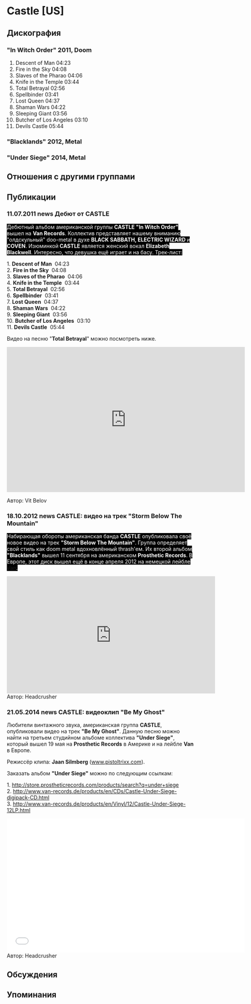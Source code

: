 # Castle [US]



## Дискография

### "In Witch Order" 2011, Doom

1. Descent of Man  04:23 
2. Fire in the Sky  04:08 
3. Slaves of the Pharao  04:06
4. Knife in the Temple  03:44 
5. Total Betrayal  02:56 
6. Spellbinder  03:41   
7. Lost Queen  04:37  
8. Shaman Wars  04:22  
9. Sleeping Giant  03:56 
10. Butcher of Los Angeles  03:10 
11. Devils Castle  05:44 

### "Blacklands" 2012, Metal



### "Under Siege" 2014, Metal




## Отношения с другими группами


## Публикации

### 11.07.2011 news Дебют от CASTLE

<P><FONT style="BACKGROUND-COLOR: #000000" color=#ffffff>Дебютный альбом американской группы <STRONG>CASTLE "In Witch Order"</STRONG> вышел на <STRONG>Van Records</STRONG>. Коллектив представляет нашему вниманию "олдскульный" doo-metal в духе <STRONG>BLACK SABBATH, ELECTRIC WIZARD </STRONG>и <STRONG>COVEN</STRONG>. Изюминкой<STRONG> CASTLE</STRONG> является женский вокал <STRONG>Elizabeth Blackwell</STRONG>. Интересно, что девушка ещё играет и на басу. Трек-лист:</FONT></P>
<P>1. <STRONG>Descent of Man</STRONG>&nbsp; 04:23 <BR>2. <STRONG>Fire in the Sky</STRONG>&nbsp; 04:08 <BR>3. <STRONG>Slaves of the Pharao</STRONG>&nbsp; 04:06<BR>4. <STRONG>Knife in the Temple</STRONG>&nbsp; 03:44 <BR>5. <STRONG>Total Betrayal</STRONG>&nbsp; 02:56 <BR>6. <STRONG>Spellbinder</STRONG>&nbsp; 03:41&nbsp;&nbsp; <BR>7. <STRONG>Lost Queen</STRONG>&nbsp; 04:37&nbsp; <BR>8. <STRONG>Shaman Wars</STRONG>&nbsp; 04:22&nbsp; <BR>9. <STRONG>Sleeping Giant</STRONG>&nbsp; 03:56 <BR>10. <STRONG>Butcher of Los Angeles</STRONG>&nbsp; 03:10 <BR>11. <STRONG>Devils Castle</STRONG>&nbsp; 05:44 </P>
<P>Видео на песню "<STRONG>Total Betrayal</STRONG>" можно посмотреть ниже.</P>
<P>
<CENTER>
<OBJECT style="WIDTH: 640px; HEIGHT: 390px"><PARAM NAME="movie" VALUE="http://www.youtube.com/v/OIPrDRJPZFE?version=3"><PARAM NAME="allowFullScreen" VALUE="true"><PARAM NAME="allowScriptAccess" VALUE="always">
<embed src="http://www.youtube.com/v/OIPrDRJPZFE?version=3" type="application/x-shockwave-flash" allowfullscreen="true" allowScriptAccess="always" width="640" height="390"></OBJECT>
<P></P></CENTER>
Автор: Vit Belov

### 18.10.2012 news CASTLE: видео на трек &quot;Storm Below The Mountain&quot;

<P><FONT style="BACKGROUND-COLOR: #000000" color=#ffffff>Набирающая обороты американская&nbsp;банда <STRONG>CASTLE</STRONG> опубликовала своё новое видео на трек <STRONG>"Storm Below The Mountain"</STRONG>. Группа определяет свой стиль как doom metal вдохновлённый thrash'ем. Их второй альбом <STRONG>"Blacklands"</STRONG> вышел 11 сентября на американском <STRONG>Prosthetic Records</STRONG>. В Европе, этот диск вышел eщё в конце апреля 2012 на&nbsp;немецкой лейбле <A href="http://www.van-records.de/">Van</A>.</FONT></P>
<CENTER><IFRAME height=315 src="http://www.youtube.com/embed/eSS1mVspzHs?list=PL25B9F359CC4AA96F&hl=ru_RU" frameBorder=0 width=560 allowfullscreen></IFRAME></CENTER>
Автор: Headcrusher

### 21.05.2014 news CASTLE: видеоклип &quot;Be My Ghost&quot;

<P>Любители винтажного звука, американская группа <STRONG>CASTLE</STRONG>, опубликовали видео на трек <STRONG>"Be My Ghost"</STRONG>. Данную песню можно найти на третьем студийном альбоме коллектива <STRONG>"Under Siege"</STRONG>, который вышел 19 мая на <STRONG>Prosthetic Records</STRONG> в Америке и на лейбле <STRONG>Van</STRONG> в Европе.</P>
<P>Режиссёр клипа:&nbsp;<STRONG>Jaan Silmberg</STRONG> (<A href="http://www.pistoltrixx.com/">www.pistoltrixx.com</A>).</P>
<P>Заказать&nbsp;альбом&nbsp;<STRONG>"Under Siege"</STRONG> можно по следующим ссылкам:</P>
<P>1. <A href="http://store.prostheticrecords.com/products/search?q=under+siege">http://store.prostheticrecords.com/products/search?q=under+siege</A><BR>2. <A href="http://www.van-records.de/products/en/CDs/Castle-Under-Siege-digipack-CD.html">http://www.van-records.de/products/en/CDs/Castle-Under-Siege-digipack-CD.html</A><BR>3. <A href="http://www.van-records.de/products/en/Vinyl/12/Castle-Under-Siege-12LP.html">http://www.van-records.de/products/en/Vinyl/12/Castle-Under-Siege-12LP.html</A></P>
<CENTER><IFRAME height=360 src="//www.youtube.com/embed/4CjC5Zj_Amw?feature=player_embedded" frameBorder=0 width=640 allowfullscreen></IFRAME></CENTER>
Автор: Headcrusher


## Обсуждения


## Упоминания

